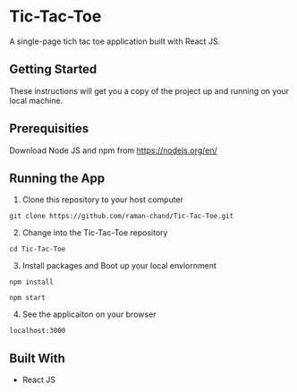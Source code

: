 # Tic-Tac-Toe
A single-page tich tac toe application built with React JS.

## Getting Started

These instructions will get you a copy of the project up and running on your local machine.

## Prerequisities
Download Node JS and npm from <https://nodejs.org/en/>

## Running the App

1. Clone this repository to your host computer
```
git clone https://github.com/raman-chand/Tic-Tac-Toe.git
```

2. Change into the Tic-Tac-Toe repository
```
cd Tic-Tac-Toe
```

3. Install packages and Boot up your local enviornment
```
npm install

npm start
```

4. See the applicaiton on your browser
```
localhost:3000
```

## Built With
* React JS